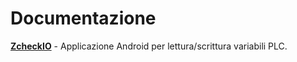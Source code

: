 # Documentazione

[**ZcheckIO**](ZcheckIO/intro.md) - Applicazione Android per lettura/scrittura variabili PLC.
